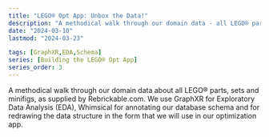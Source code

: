 ```yaml
---
title: "LEGO® Opt App: Unbox the Data!"
description: "A methodical walk through our domain data - all LEGO® parts, sets and minifigs, as supplied by Rebrickable.com. We use GraphXR for Exploratory Data Analysis (EDA), Whimsical for annotating our given database schema and for redrawing the data structure in the form we will use it in our optimization app."
date: "2024-03-10"
lastmod: "2024-03-23"

tags: [GraphXR,EDA,Schema]
series: [Building the LEGO® Opt App]
series_order: 3
---
```


A methodical walk through our domain data about all LEGO® parts, sets and minifigs, as supplied by Rebrickable.com. We use GraphXR for Exploratory Data Analysis (EDA), Whimsical for annotating our database schema and for redrawing the data structure in the form that we will use in our optimization app.
